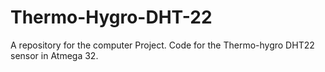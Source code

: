 # Thermo-Hygro-DHT-22
A repository for the computer Project. Code for the Thermo-hygro DHT22 sensor in Atmega 32. 
